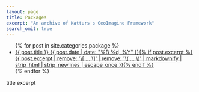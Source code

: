 ```yaml
---
layout: page
title: Packages
excerpt: "An archive of Katturs's GeoImagine Framework"
search_omit: true
---
```



<ul class="post-list">
{% for post in site.categories.package %}
  <li><article><a href="{{ site.url }}{{ site.packageurl }}">{{ post.title }} <span class="entry-date"><time datetime="{{ post.date | date_to_xmlschema }}">{{ post.date | date: "%B %d, %Y" }}</time></span>{% if post.excerpt %} <span class="excerpt">{{ post.excerpt | remove: '\[ ... \]' | remove: '\( ... \)' | markdownify | strip_html | strip_newlines | escape_once }}</span>{% endif %}</a></article></li>
{% endfor %}
</ul>

title
excerpt
